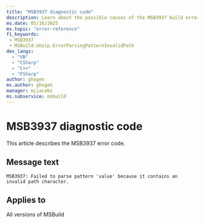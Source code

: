 ```yaml
---
title: "MSB3937 diagnostic code"
description: Learn about the possible causes of the MSB3937 build error, and get troubleshooting tips.
ms.date: 05/16/2025
ms.topic: "error-reference"
f1_keywords:
 - MSB3937
 - MSBuild.Unzip.ErrorParsingPatternInvalidPath
dev_langs:
  - "VB"
  - "CSharp"
  - "C++"
  - "FSharp"
author: ghogen
ms.author: ghogen
manager: mijacobs
ms.subservice: msbuild
---
```


# MSB3937 diagnostic code

<!-- :::ErrorDefinitionDescription::: -->
<!-- :::editable-content name="introDescription"::: -->
This article describes the MSB3937 error code.
<!-- :::editable-content-end::: -->

## Message text

<!-- :::editable-content name="messageText"::: -->
`MSB3937: Failed to parse pattern 'value' because it contains an invalid path character.`
<!-- :::editable-content-end::: -->
<!-- MSB3937: Failed to parse pattern "{0}" because it contains an invalid path character. -->

<!-- :::editable-content name="postOutputDescription"::: -->
<!--
{StrBegin="MSB3937: "}
-->
<!-- :::editable-content-end::: -->
<!-- :::ErrorDefinitionDescription-end::: -->

## Applies to

All versions of MSBuild
